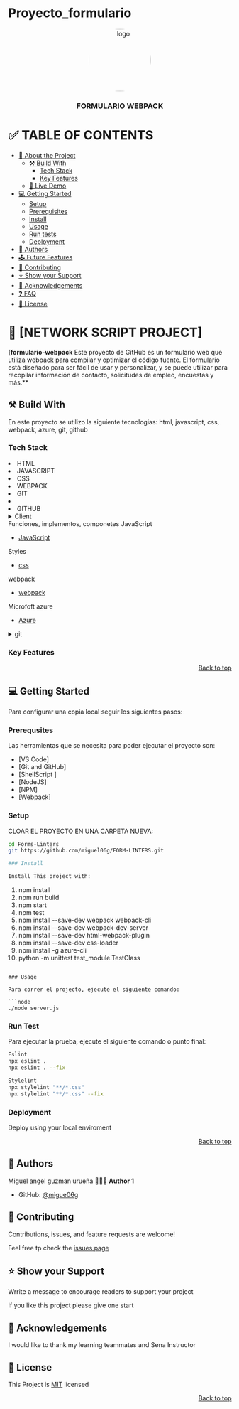 # Proyecto_formulario
<a name="readme-top"></a>



<div align="center">

<img src="logo.png" alt="logo" width="140" height="auto" style="border-radius:50%"   />
<br/>
<h3><b>FORMULARIO WEBPACK</b>

</div>

# ✅ TABLE OF CONTENTS
- [📖 About the Project](#about-project)
  - [⚒️ Build With](#built-with)
    - [Tech Stack](#tech-stack)
    - [Key Features](#key-features)
  - [🚀 Live Demo](#live-demo)
 - [💻 Getting Started](#getting-started)
   - [Setup](#setup)
   -  [Prerequisites](#prerequisites)
   - [Install](#install)
   - [Usage](#usage)
   - [Run tests](#run-tests)
   - [Deployment](#deployment)
- [👥 Authors](#authors)
- [🕹️ Future Features](#future-features)
- [🤝 Contributing](#contributing)
- [⭐ Show your Support](#support)
- [👏 Acknowledgements ](#ackknowledgements)
- [❓ FAQ ](#faq)
- [📃 License](#license)

# 📖 [NETWORK SCRIPT PROJECT]<a name="about-project"></a>

**[formulario-webpack** Este proyecto de GitHub es un formulario web que utiliza webpack para compilar y optimizar el código fuente. El formulario está diseñado para ser fácil de usar y personalizar, y se puede utilizar para recopilar información de contacto, solicitudes de empleo, encuestas y más.**
## ⚒️ Build With <a name="built-with"></a>

<p>
En este proyecto se utilizo la siguiente tecnologias:
html, javascript, css, webpack, azure, git, github
</p>

### Tech Stack <a name="tech-stack"></a>

<li> HTML </li>
<li> JAVASCRIPT</li>
<li> CSS </li>
<li> WEBPACK </li>
<li> GIT <li>
<li> GITHUB </li>

<details>
<summary> Client </summary>
    <ul>
    <li><a href="https://developer.mozilla.org/es/docs/Web/HTML">HTML</a></li>    
    </ul>
</details>
<summary>Funciones, implementos, componetes JavaScript</summary>
    <ul>
    <li><a href=https://developer.mozilla.org/es/docs/Web/JavaScript>JavaScript</a></li>    
    </ul>
</details>
<summary> Styles </summary>
    <ul>
    <li><a href=https://developer.mozilla.org/en-US/docs/Web/CSS>css</a></li>    
    </ul>

<summary> webpack </summary>
    <ul>
    <li><a href=https://webpack.js.org>webpack</a></li>    
    </ul>


</details>


<summary> Microfoft azure  </summary>
    <ul>
    <li><a href="https://formwebpack-dfc9dedugkbwdzbv.brazilsouth-01.azurewebsites.net/">Azure</a></li>    
    </ul>


<details>
<summary>git</summary>
<ul>
<li><a href="https://git-scm.com/doc">GitHub</a></li>
</ul>


<summary>git</summary>
<ul>
<li><a href="https://git-scm.com/doc">Markdown</a></li>
</ul>
</details>



### Key Features <a name="key-features"></a>

<p align="right"><a href="#readme-top">Back to top</a></p>

## 💻 Getting Started <a name="getting-started"></a>


Para configurar una copia local seguir los siguientes pasos:

### Prerequsites 

Las herramientas que se necesita para poder ejecutar el proyecto son:

- [VS Code]
- [Git and GitHub]
- [ShellScript ]
- [NodeJS]
- [NPM]
- [Webpack]

### Setup

CLOAR EL PROYECTO EN UNA CARPETA NUEVA:

```sh
cd Forms-Linters
git https://github.com/miguel06g/FORM-LINTERS.git

### Install

Install This project with:

```
1. npm install
2. npm run build
3. npm start
4. npm test
5. npm install --save-dev webpack webpack-cli
6. npm install --save-dev webpack-dev-server
7. npm install --save-dev html-webpack-plugin
8. npm install --save-dev css-loader
9. npm install -g azure-cli
10. python -m unittest test_module.TestClass



```

### Usage 

Para correr el projecto, ejecute el siguiente comando:

```node 
./node server.js
```

### Run Test

Para ejecutar la prueba, ejecute el siguiente comando o punto final:

```sh
Eslint
npx eslint .
npx eslint . --fix

```
```sh
Stylelint
npx stylelint "**/*.css"
npx stylelint "**/*.css" --fix
```

### Deployment

Deploy using your local enviroment

<p align="right"><a href="#readme-top">Back to top</a></p>

## 👥 Authors <a name="authors"></a>

Miguel angel guzman urueña
🧑🏻‍💻 **Author 1**

 - GitHub: [@migue06g]( https://github.com/miguel06g/FORM-LINTERS.git)
 



## 🤝 Contributing <a name="contributing"></a>


Contributions, issues, and  feature requests are welcome!

Feel free tp check the [issues page]( https://github.com/miguel06g/FORM-LINTERS/issues)


## ⭐ Show your Support

Wrrite a message to encourage readers to support your project

If you like this project please give one start

## 👏 Acknowledgements <a name="acknowledgements"></a>

I would like to thank my learning teammates  and Sena Instructor

## 📃 License <a name="license"></a>

This Project is [MIT](./LICENSE.md) licensed

<p align="right"><a href="#readme-top">Back to top</a></p>
